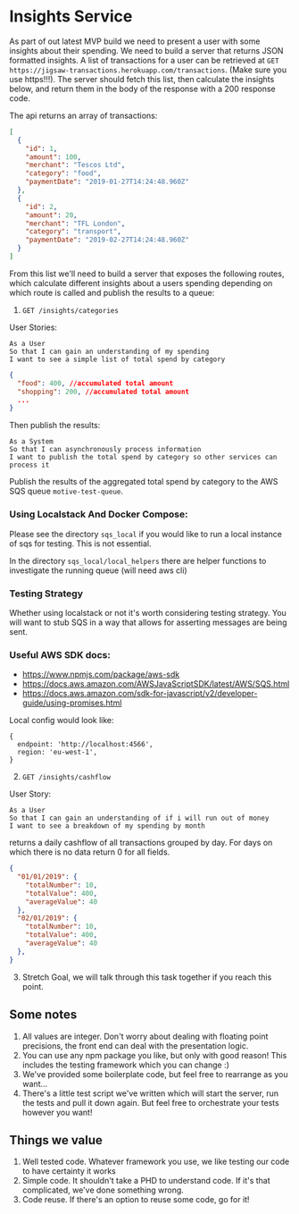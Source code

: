 # Insights Service

As part of out latest MVP build we need to present a user with some insights about their spending. We need to build a server that returns JSON formatted insights. A list of transactions for a user can be retrieved at `GET https://jigsaw-transactions.herokuapp.com/transactions`. (Make sure you use https!!!). The server should fetch this list, then calculate the insights below, and return them in the body of the response with a 200 response code. 

The api returns an array of transactions:

```json
[
  {
    "id": 1,
    "amount": 100,
    "merchant": "Tescos Ltd",
    "category": "food",
    "paymentDate": "2019-01-27T14:24:48.960Z"
  },
  {
    "id": 2,
    "amount": 20,
    "merchant": "TFL London",
    "category": "transport",
    "paymentDate": "2019-02-27T14:24:48.960Z"
  }
]
```

From this list we'll need to build a server that exposes the following routes, which calculate different insights about a users spending depending on which route is called and publish the results to a queue:

1. `GET /insights/categories`

User Stories: 
```
As a User
So that I can gain an understanding of my spending
I want to see a simple list of total spend by category
```

```json
{
  "food": 400, //accumulated total amount
  "shopping": 200, //accumulated total amount
  ...
}
```

Then publish the results: 

```
As a System
So that I can asynchronously process information
I want to publish the total spend by category so other services can process it
```

Publish the results of the aggregated total spend by category to the AWS SQS queue `motive-test-queue`. 

### Using Localstack And Docker Compose:

Please see the directory `sqs_local` if you would like to run a local instance of sqs for testing. This is not essential.

In the directory `sqs_local/local_helpers` there are helper functions to investigate the running queue (will need aws cli)

### Testing Strategy

Whether using localstack or not it's worth considering testing strategy. You will want to stub SQS in a way that allows for asserting messages are being sent.

### Useful AWS SDK docs:

- https://www.npmjs.com/package/aws-sdk
- https://docs.aws.amazon.com/AWSJavaScriptSDK/latest/AWS/SQS.html
- https://docs.aws.amazon.com/sdk-for-javascript/v2/developer-guide/using-promises.html

Local config would look like:

```
{
  endpoint: 'http://localhost:4566',
  region: 'eu-west-1',
}
```

2. `GET /insights/cashflow`

User Story:
```
As a User
So that I can gain an understanding of if i will run out of money
I want to see a breakdown of my spending by month
```

returns a daily cashflow of all transactions grouped by day. For days on which there is no data return 0 for all fields. 

```json
{
  "01/01/2019": {
    "totalNumber": 10,
    "totalValue": 400,
    "averageValue": 40
  },
  "02/01/2019": {
    "totalNumber": 10,
    "totalValue": 400,
    "averageValue": 40
  },
}
```

3. Stretch Goal, we will talk through this task together if you reach this point.

## Some notes

1. All values are integer. Don't worry about dealing with floating point precisions, the front end can deal with the presentation logic.
2. You can use any npm package you like, but only with good reason! This includes the testing framework which you can change :)
3. We've provided some boilerplate code, but feel free to rearrange as you want...
4. There's a little test script we've written which will start the server, run the tests and pull it down again. But feel free to orchestrate your tests however you want!

## Things we value

1. Well tested code. Whatever framework you use, we like testing our code to have certainty it works
2. Simple code. It shouldn't take a PHD to understand code. If it's that complicated, we've done something wrong.
3. Code reuse. If there's an option to reuse some code, go for it!